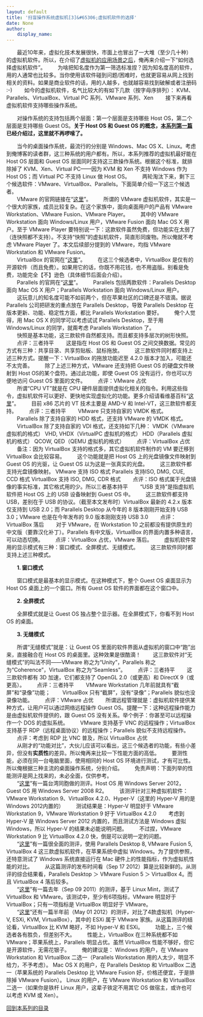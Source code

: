 ```yaml
---
layout: default
title: '扫盲操作系统虚拟机[3]&#65306;虚拟机软件的选择'
date: None
author:
    display_name: 
---
```


　　最近10年来，虚拟化技术发展很快，市面上也冒出了一大堆（至少几十种）的虚拟机软件。所以，在介绍了[虚拟机的应用场景之后](https://program-think.blogspot.com/2012/11/system-vm-2.html)，俺再来介绍一下“如何选择虚拟机软件”。 　　为啥把知名度作为第一筛选标准捏？因为知名度高的软件，用的人通常也比较多。当你使用该软件碰到问题/困难时，也就更容易从网上找到相关的资料。如果是商业软件的话，用的人越多，也就越容易找到破解或者注册码 :-) 　　如今的虚拟机软件，名气比较大的有如下几款（按字母序排列）： KVM、Parallels、VirtualBox、Virtual PC 系列、VMware 系列、Xen 　　接下来再看虚拟机软件支持哪些操作系统。

　　对操作系统的支持包括两个层面：第一个层面是支持哪些 Host OS，第二个层面是支持哪些 Guest OS。**关于 Host OS 和 Guest OS 的概念，[本系列第一篇](https://program-think.blogspot.com/2012/10/system-vm-1.html)已经介绍过，这里就不再啰嗦了。**

　　当今的桌面操作系统，最流行的分别是 Windows、Mac OS X、Linux。考虑到俺博客的读者群，这三种系统的用户都有。所以，本系列推荐的虚拟机最好能在 Host OS 层面和 Guest OS 层面同时支持这三款操作系统。根据这个标准，就排除掉了 KVM、Xen、Virtual PC——因为 KVM 和 Xen 不支持 Windows 作为 Host OS；而 Virtual PC 不支持 Linux 做 Host OS。 　　两轮淘汰下来，剩下三个候选软件：VMware、VirtualBox、Parallels。下面简单介绍一下这三个候选者。  
　　VMware 的官网链接在“[这里](http://www.vmware.com/)”。 　　所谓的 VMware 虚拟机软件，其实是一个很大的家族，成员比较复杂。在这个家族中，面向桌面用户的产品有 VMware Workstation、VMware Fusion、VMware Player。 　　其中的 VMware Workstation 面向 Windows/Linux 用户，VMware Fusion 面向 Mac OS X 用户。至于 VMware Player 要特别说一下：这款软件虽然免费，但功能实在太弱了（连快照都不支持）。不支持“快照”的虚拟机软件，简直形同废物。所以俺就不考虑 VMware Player 了。本文后续部分提到的 VMware，均指 VMware Workstation 和 VMware Fusion。  
　　VirtualBox 的官网在“[这里](http://www.virtualbox.org/)”。 　　在这三个候选者中，VirtualBox 是仅有的开源软件（而且免费）。如果用它的话，你既不用花钱，也不用盗版。别看是免费，功能完全【不】逊色（具体细节后面会介绍）。  
　　Parallels 的官网在“[这里](http://www.parallels.com/)”。 　　Parallels 包括两款软件：Parallels Desktop 面向 Mac OS X 用户；Parallels Workstation 面向 Windows/Linux 用户。 　　这玩意儿的知名度可能不如前两个，但在苹果社区的口碑还是不错滴。据说 Parallels 公司把研发的重点放在 Parallels Desktop，导致 Parallels Desktop 在版本更新、功能、稳定性方面，都比 Parallels Workstation 要好。 　　俺个人觉得，用 Mac OS X 的同学可以考虑试试 Parallels Desktop，至于用 Windows/Linux 的同学，就甭考虑 Parallels Workstation 了。  
　　快照是基本功能，这三款软件自然都支持。而且都支持多层次的树形快照。 　　点评：三者持平 　　这是指在 Host OS 和 Guest OS 之间交换数据。常见的方式有三种：共享目录、共享剪贴板、鼠标拖放。 　　这三款软件同时都支持上述三种方式。提醒一下：VirtualBox 的拖放功能迟至 4.2.0 版本才加入，可能还不太完善。 　　除了上述三种方式，VMware 还支持把 Guest OS 的硬盘文件映射到 Host OS的某个盘符。通过此功能，即使 Guest OS 没有运行，你也可以方便地访问 Guest OS 里面的文件。 　　点评：VMware 占优  
　　所谓“CPU VT”就是在 CPU 硬件层面提供虚拟化相关的指令。利用这些指令，虚拟机软件可以更好、更快地实现虚拟化的功能。更多介绍请看维基百科“[这里](https://en.wikipedia.org/wiki/X86_virtualization)”。 　　目前 x86 芯片的 VT 技术主要是 AMD-V 和 Intel-VT，这三款软件都支持。 　　点评：三者持平 　　VMware 只支持自家的 VMDK 格式。 　　Parallels 除了支持自家的 HDD 格式，还支持 VMware 的 VMDK 格式。 　　VirtualBox 除了支持自家的 VDI 格式，还支持如下几种： VMDK（VMware 虚拟机的格式） VHD, VHDX（VirtualPC 虚拟机的格式） HDD（Parallels 虚拟机的格式） QCOW, QED（QEMU 虚拟机的格式） 　　点评：VirtualBox 占优 　　备注：因为 VirtualBox 支持的格式多，其它虚拟机软件制作的 VM 要迁移到 VirtualBox 会比较容易。 　　这个功能就是把 Host OS 上的光盘镜像文件映射到 Guest OS 的光驱，让 Guest OS 以为这是一张真实的光盘。 　　这三款软件都支持光盘镜像映射。 VMware 支持 ISO 格式 Parallels 支持ISO, DMG, CUE, CCD 格式 VirtualBox 支持 ISO, DMG, CDR 格式 　　点评：ISO 格式属于光盘镜像的事实标准，其它格式用的少。所以三者基本持平 　　“USB 支持”是指虚拟机软件把 Host OS 上的 USB 设备映射到 Guest OS 中。 　　这三款软件都支持 USB，差别在于 USB 的协议。（截至本文发布时）VirtualBox 最新的 4.2.x 版本仅支持到 USB 2.0；而 Parallels Desktop 从今年的 8 版本刚刚开始支持 USB 3.0；VMware 也是在今年发布的 9.0 版本刚刚支持 USB 3.0 　　点评：VirtualBox 落后 　　对于 VMware，在 Workstation 10 之前都没有提供原生的中文版（要靠汉化补丁）。Parallels 有中文版，VirtualBox 的界面内置多种语言，可以动态切换。 　　点评：VirtualBox 占优，VMware 落后。 　　虚拟机软件常用的显示模式有三种：窗口模式、全屏模式、无缝模式。 　　这三款软件同时都支持上述三种模式。

　　**1\. 窗口模式**

　　窗口模式是最基本的显示模式。在这种模式下，整个 Guest OS 桌面显示为 Host OS 桌面上的一个窗口。所有 Guest OS 软件的界面都在这个窗口中。

　　**2\. 全屏模式**

　　全屏模式就是让 Guest OS 独占整个显示器。在全屏模式下，你看不到 Host OS 的桌面。

　　**3\. 无缝模式**

　　所谓“无缝模式”就是：让 Guest OS 里面的软件界面从虚拟机的窗口中“跑”出来，直接融合在 Host OS 的桌面里。这种效果是很酷滴！ 　　这三款软件对“无缝模式”的叫法不同——VMware 称之为“Unity”，Parallels 称之为“Coherence”，VirtualBox 称之为“Seamless”。 　　点评：三者持平 　　这三款软件都有 3D 加速，它们都支持了 OpenGL 2.0（或更高）和 DirectX 9（或更高）。 　　点评：三者持平 　　VMware Workstation 几年前就具有“截屏”和“录像”功能； 　　VirtualBox 只有“截屏”，没有“录像”；Parallels 貌似也没录像功能。 　　点评：VMware 占优 　　所谓远程管理就是：虚拟机软件提供某种方式，让用户可以通过网络远程操作 Guest OS。提醒一下：这种远程操作能力是由虚拟机软件提供的，跟 Guest OS 没有关系。举个例子：你甚至可以远程操作一个 DOS 的虚拟系统。 　　VMware 支持基于 VNC 的远程操作；VirtualBox 支持基于 RDP（远程桌面协议）的远程操作；Parallels 貌似不支持远程操作。 　　点评：考虑到 RDP 比 VNC 普及，所以 VirtualBox 占优  
　　从刚才的“功能对比”，大伙儿应该可以看出，这三个候选者的功能，有些小差异，但没有**实质性**的差异。所以俺再来比较一下性能方面的高低。 　　要测性能，必须在同一台电脑里面，使用相同的 Host OS 环境进行测试，才有可比性。所以俺根据三种主流的桌面操作系统，分别介绍。 　　免责声明：下面列举的性能测评是网上找来的，未必全面，仅供参考。  
　　“[这里](http://www.ptt.cc/bbs/PC_Shopping/M.1349389173.A.450.html)”有一篇台湾同胞做的测评。Host OS 用 Windows Server 2012，Guest OS 用 Windows Server 2008 R2。 　　该测评针对三种虚拟机软件：VMware Workstation 9、VirtualBox 4.2.0、Hyper-V（这里的 Hyper-V 用的是 Windows 2012内置的） 　　测试结果是：Hyper-V 明显好于 VMware Workstation 9，VMware Workstation 9 好于 VirtualBox 4.2.0 　　考虑到 Hyper-V 是 Windows Server 2012 内置的，而且测试方法是 Windows 虚拟 Windows，所以 Hyper-V 的结果未必能说明问题。 　　不过捏，VMware Workstation 9 比 VirtualBox 4.2.0 快，倒是可以说明一定的问题。  
　　“[这里](http://www.macobserver.com/tmo/article/benchmarking-parallels-fusion-and-virtualbox-against-boot-camp)”有一篇很全面的测评，使用 Parallels Desktop 8, VMware Fusion 5, VirtualBox 4 这三款虚拟机软件，在苹果系统中虚拟 Windows。为了提供参照，还特意测试了 Windows 系统直接运行在 Mac 硬件上的性能指标，作为虚拟机性能的对比。 　　从这篇测评的发布时间看（Sep 17 2012）算是比较新鲜的。从测评的综合结果看，Parallels Desktop ＞ VMware Fusion 5 ＞ VirtualBox 4。而且 VirtualBox 4 落后较多。  
　　“[这里](http://openbenchmarking.org/result/1109086-DAIT-MINTVMW79,1109082-DAIT-VIRTUAL59)”有一篇去年（Sep 09 2011）的测评，基于 Linux Mint，测试了 VirtualBox 和 VMware。该测试中，至少有6项指标，VMware 明显好于 VirtualBox；只有一项指标是 VirtualBox 明显好于 VMware。  
　　“[这里](http://luhman.org/blog/2012/05/01/performance-hyper-v-vs-esxi-vs-kvm-vs-virtualbox)”还有一篇半年前（May 01 2012）的测评，对比了4款虚拟机（Hyper-V, ESXi, KVM, VirtualBox），其中的 ESXi 属于 VMware 家族。从这篇测评的结论看，VirtualBox 比 KVM 略好，不如 Hyper-V 和 ESXi。 　　功能上，三个候选者各有胜负，但差别不大。 　　性能上，VirtualBox 在三种系统都不如 VMware；苹果系统上，Parallels 明显占优。虽然 VirtualBox 性能不够好，但它是开源软件，无需花银子。 　　俺的建议是： Windows 的用户，在 VMware Workstation 和 VirtualBox 二选一（Parallels Workstation 用的人太少，明显不给力，不予考虑）。 Mac OS X 的用户，在 Parallels Desktop 和 VirtualBox 二选一（苹果系统的 Parallels Desktop 比 VMware Fusion 好，价格还便宜，于是排除掉 VMware Fusion）。 Linux 的用户，在 VMware Workstation 和 VirtualBox 二选一（如果你是铁杆 Linux 用户，这辈子铁定不用其它 OS 做宿主，或许也可以考虑 KVM 或 Xen）。

[回到本系列的目录](https://program-think.blogspot.com/2012/10/system-vm-0.html#index)

